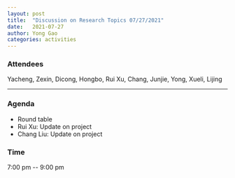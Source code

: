 ```yaml
---
layout: post
title:  "Discussion on Research Topics 07/27/2021"
date:   2021-07-27
author: Yong Gao
categories: activities
---
```



### Attendees

Yacheng, Zexin, Dicong, Hongbo, Rui Xu, Chang, Junjie, Yong, Xueli, Lijing

---

### Agenda

- Round table
- Rui Xu: Update on project
- Chang Liu: Update on project


### Time

7:00 pm -- 9:00 pm
